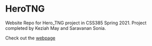 # HeroTNG
Website Repo for Hero_TNG project in CSS385 Spring 2021.
Project completed by Keziah May and Saravanan Sonia. 

Check out the [webpage]()
